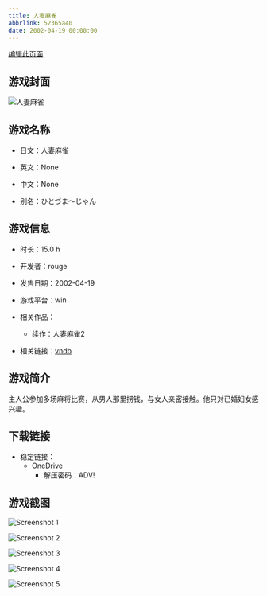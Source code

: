 ```yaml
---
title: 人妻麻雀
abbrlink: 52365a40
date: 2002-04-19 00:00:00
---
```

[编辑此页面](https://github.com/ACG-3/ADV3-source/blob/main/source/_posts/games/%E4%BA%BA%E5%A6%BB%E9%BA%BB%E9%9B%80.md)

## 游戏封面

![人妻麻雀](https://pan.timero.xyz/onedrive/img_lib_001/%E4%BA%BA%E5%A6%BB%E9%BA%BB%E9%9B%80_cover.avif)


## 游戏名称

- 日文：人妻麻雀
- 英文：None
- 中文：None

- 别名：ひとづま～じゃん


## 游戏信息

- 时长：15.0 h
- 开发者：rouge
- 发售日期：2002-04-19
- 游戏平台：win
- 相关作品：
   - 续作：人妻麻雀2

- 相关链接：[vndb](https://vndb.org/v2898)


## 游戏简介

主人公参加多场麻将比赛，从男人那里捞钱，与女人亲密接触。他只对已婚妇女感兴趣。




## 下载链接

- 稳定链接：
    - [OneDrive](https://pan.timero.xyz/onedrive/adv_lib_001/%E4%BA%BA%E5%A6%BB%E9%BA%BB%E9%9B%80)
        - 解压密码：ADV!



## 游戏截图


![Screenshot 1](https://pan.timero.xyz/onedrive/img_lib_001/%E4%BA%BA%E5%A6%BB%E9%BA%BB%E9%9B%80_Screenshot_1.avif)

![Screenshot 2](https://pan.timero.xyz/onedrive/img_lib_001/%E4%BA%BA%E5%A6%BB%E9%BA%BB%E9%9B%80_Screenshot_2.avif)

![Screenshot 3](https://pan.timero.xyz/onedrive/img_lib_001/%E4%BA%BA%E5%A6%BB%E9%BA%BB%E9%9B%80_Screenshot_3.avif)

![Screenshot 4](https://pan.timero.xyz/onedrive/img_lib_001/%E4%BA%BA%E5%A6%BB%E9%BA%BB%E9%9B%80_Screenshot_4.avif)

![Screenshot 5](https://pan.timero.xyz/onedrive/img_lib_001/%E4%BA%BA%E5%A6%BB%E9%BA%BB%E9%9B%80_Screenshot_5.avif)

